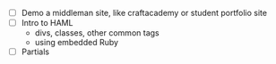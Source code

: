 - [ ] Demo a middleman site, like craftacademy or student portfolio site
- [ ] Intro to HAML
  - divs, classes, other common tags
  - using embedded Ruby
- [ ] Partials
